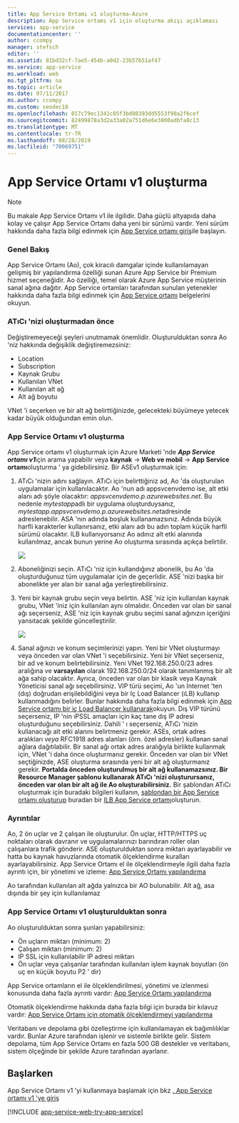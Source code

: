 ```yaml
---
title: App Service Ortamı v1 oluşturma-Azure
description: App Service ortamı v1 için oluşturma akışı açıklaması
services: app-service
documentationcenter: ''
author: ccompy
manager: stefsch
editor: ''
ms.assetid: 81bd32cf-7ae5-454b-a0d2-23b57b51af47
ms.service: app-service
ms.workload: web
ms.tgt_pltfrm: na
ms.topic: article
ms.date: 07/11/2017
ms.author: ccompy
ms.custom: seodec18
ms.openlocfilehash: 017c79ec1341c85f3bd08393dd5553f90a2f6cef
ms.sourcegitcommit: 82499878a3d2a33a02a751d6e6e3800adbfa8c13
ms.translationtype: MT
ms.contentlocale: tr-TR
ms.lasthandoff: 08/28/2019
ms.locfileid: "70069751"
---
```

# <a name="how-to-create-an-app-service-environment-v1"></a>App Service Ortamı v1 oluşturma 

> [!NOTE]
> Bu makale App Service Ortamı v1 ile ilgilidir. Daha güçlü altyapıda daha kolay ve çalışır App Service Ortamı daha yeni bir sürümü vardır. Yeni sürüm hakkında daha fazla bilgi edinmek için [App Service ortamı giriş](intro.md)ile başlayın.
> 

### <a name="overview"></a>Genel Bakış
App Service Ortamı (Ao), çok kiracılı damgalar içinde kullanılamayan gelişmiş bir yapılandırma özelliği sunan Azure App Service bir Premium hizmet seçeneğidir. Ao özelliği, temel olarak Azure App Service müşterinin sanal ağına dağıtır. App Service ortamları tarafından sunulan yetenekler hakkında daha fazla bilgi edinmek için [App Service ortamı][WhatisASE] belgelerini okuyun.

### <a name="before-you-create-your-ase"></a>ATıCı 'nizi oluşturmadan önce
Değiştiremeyeceği şeyleri unutmamak önemlidir. Oluşturulduktan sonra Ao 'niz hakkında değişiklik değiştiremezsiniz:

* Location
* Subscription
* Kaynak Grubu
* Kullanılan VNet
* Kullanılan alt ağ 
* Alt ağ boyutu

VNet 'i seçerken ve bir alt ağ belirttiğinizde, gelecekteki büyümeye yetecek kadar büyük olduğundan emin olun. 

### <a name="creating-an-app-service-environment-v1"></a>App Service Ortamı v1 oluşturma
App Service ortamı v1 oluşturmak için Azure Marketi 'nde ***App Service ortamı v1***için arama yapabilir veya **kaynak** -> **Web ve mobil** -> **App Service ortamı**oluşturma ' ya gidebilirsiniz. Bir ASEv1 oluşturmak için:

1. ATıCı 'nizin adını sağlayın. ATıCı için belirttiğiniz ad, Ao 'da oluşturulan uygulamalar için kullanılacaktır. Ao 'nun adı appsvcenvdemo ise, alt etki alanı adı şöyle olacaktır: *appsvcenvdemo.p.azurewebsites.net*. Bu nedenle *mytestapp*adlı bir uygulama oluşturduysanız, *mytestapp.appsvcenvdemo.p.azurewebsites.net*adresinde adreslenebilir. ASA 'nın adında boşluk kullanamazsınız. Adında büyük harfli karakterler kullanırsanız, etki alanı adı bu adın toplam küçük harfli sürümü olacaktır. ILB kullanıyorsanız Ao adınız alt etki alanında kullanılmaz, ancak bunun yerine Ao oluşturma sırasında açıkça belirtilir.
   
    ![][1]
2. Aboneliğinizi seçin. ATıCı 'niz için kullandığınız abonelik, bu Ao 'da oluşturduğunuz tüm uygulamalar için de geçerlidir. ASE 'nizi başka bir abonelikte yer alan bir sanal ağa yerleştirebilirsiniz.
3. Yeni bir kaynak grubu seçin veya belirtin. ASE 'niz için kullanılan kaynak grubu, VNet 'iniz için kullanılan aynı olmalıdır. Önceden var olan bir sanal ağı seçerseniz, ASE 'niz için kaynak grubu seçimi sanal ağınızın içeriğini yansıtacak şekilde güncelleştirilir.
   
    ![][2]
4. Sanal ağınızı ve konum seçimlerinizi yapın. Yeni bir VNet oluşturmayı veya önceden var olan VNet 'i seçebilirsiniz. Yeni bir VNet seçerseniz, bir ad ve konum belirtebilirsiniz. Yeni VNet 192.168.250.0/23 adres aralığına ve **varsayılan** olarak 192.168.250.0/24 olarak tanımlanmış bir alt ağa sahip olacaktır. Ayrıca, önceden var olan bir klasik veya Kaynak Yöneticisi sanal ağı seçebilirsiniz. VIP türü seçimi, Ao 'un Internet 'ten (dış) doğrudan erişilebildiğini veya bir Iç Load Balancer (ıLB) kullanıp kullanmadığını belirler. Bunlar hakkında daha fazla bilgi edinmek için [App Service ortamı bir iç Load Balancer kullanarak][ILBASE]okuyun. Dış VIP türünü seçerseniz, IP 'nin ıPSSL amaçları için kaç tane dış IP adresi oluşturduğunu seçebilirsiniz. Dahili ' ı seçerseniz, ATıCı 'nizin kullanacağı alt etki alanını belirtmeniz gerekir. ASEs, ortak adres aralıkları *veya* RFC1918 adres alanları (örn. özel adresler) kullanan sanal ağlara dağıtılabilir. Bir sanal ağı ortak adres aralığıyla birlikte kullanmak için, VNet 'i daha önce oluşturmanız gerekir. Önceden var olan bir VNet seçtiğinizde, ASE oluşturma sırasında yeni bir alt ağ oluşturmanız gerekir. **Portalda önceden oluşturulmuş bir alt ağ kullanamazsınız. Bir Resource Manager şablonu kullanarak ATıCı 'nizi oluşturursanız, önceden var olan bir alt ağ ile Ao oluşturabilirsiniz.** Bir şablondan ATıCı oluşturmak için buradaki bilgileri kullanın, [şablondan bir App Service ortamı oluşturup][ILBAseTemplate] buradan bir [ILB App Service ortamı][ASEfromTemplate]oluşturun.

### <a name="details"></a>Ayrıntılar
Ao, 2 ön uçlar ve 2 çalışan ile oluşturulur. Ön uçlar, HTTP/HTTPS uç noktaları olarak davranır ve uygulamalarınızı barındıran roller olan çalışanlara trafik gönderir. ASE oluşturulduktan sonra miktarı ayarlayabilir ve hatta bu kaynak havuzlarında otomatik ölçeklendirme kuralları ayarlayabilirsiniz. App Service Ortamı el ile ölçeklendirmeyle ilgili daha fazla ayrıntı için, bir yönetimi ve izleme: [App Service Ortamı yapılandırma][ASEConfig] 

Ao tarafından kullanılan alt ağda yalnızca bir AO bulunabilir. Alt ağ, asa dışında bir şey için kullanılamaz

### <a name="after-app-service-environment-v1-creation"></a>App Service Ortamı v1 oluşturulduktan sonra
Ao oluşturulduktan sonra şunları yapabilirsiniz:

* Ön uçların miktarı (minimum: 2)
* Çalışan miktarı (minimum: 2)
* IP SSL için kullanılabilir IP adresi miktarı
* Ön uçlar veya çalışanlar tarafından kullanılan işlem kaynak boyutları (ön uç en küçük boyutu P2 ' dir)

App Service ortamların el ile ölçeklendirilmesi, yönetimi ve izlenmesi konusunda daha fazla ayrıntı vardır: [App Service Ortamı yapılandırma][ASEConfig] 

Otomatik ölçeklendirme hakkında daha fazla bilgi için burada bir kılavuz vardır: [App Service Ortamı için otomatik ölçeklendirmeyi yapılandırma][ASEAutoscale]

Veritabanı ve depolama gibi özelleştirme için kullanılamayan ek bağımlılıklar vardır. Bunlar Azure tarafından işlenir ve sistemle birlikte gelir. Sistem depolama, tüm App Service Ortamı en fazla 500 GB destekler ve veritabanı, sistem ölçeğinde bir şekilde Azure tarafından ayarlanır.

## <a name="getting-started"></a>Başlarken
App Service Ortamı v1 'yi kullanmaya başlamak için bkz [. App Service ortamı v1 'ye giriş][WhatisASE]

[!INCLUDE [app-service-web-try-app-service](../../../includes/app-service-web-try-app-service.md)]

<!--Image references-->
[1]: ./media/app-service-web-how-to-create-an-app-service-environment/asecreate-basecreateblade.png
[2]: ./media/app-service-web-how-to-create-an-app-service-environment/asecreate-vnetcreation.png

<!--Links-->
[WhatisASE]: app-service-app-service-environment-intro.md
[ASEConfig]: app-service-web-configure-an-app-service-environment.md
[AppServicePricing]: https://azure.microsoft.com/pricing/details/app-service/ 
[ASEAutoscale]: app-service-environment-auto-scale.md
[ILBASE]: app-service-environment-with-internal-load-balancer.md
[ILBAseTemplate]: https://azure.microsoft.com/documentation/templates/201-web-app-ase-create/
[ASEfromTemplate]: app-service-app-service-environment-create-ilb-ase-resourcemanager.md
